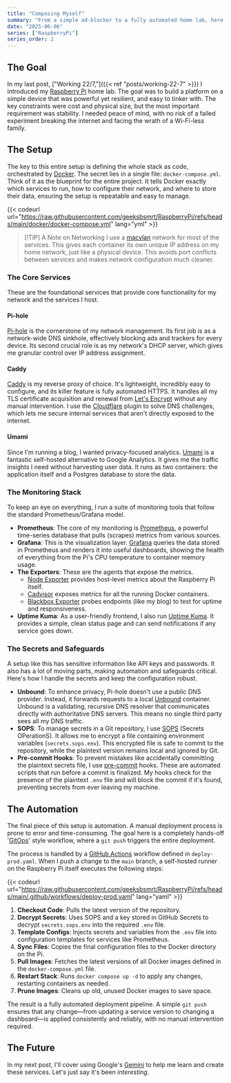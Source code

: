 ```yaml
---
title: "Composing Myself"
summary: "From a simple ad-blocker to a fully automated home lab, here's a technical deep-dive into my Raspberry Pi's Docker Compose setup."
date: "2025-06-06"
series: ["RaspberryPi"]
series_order: 2
---
```


## The Goal

In my last post, ["Working 22/7,"]({{< ref "posts/working-22-7" >}}) I introduced my [Raspberry Pi](https://www.raspberrypi.com/) home lab. The goal was to build a platform on a simple device that was powerful yet resilient, and easy to tinker with. The key constraints were cost and physical size, but the most important requirement was stability. I needed peace of mind, with no risk of a failed experiment breaking the internet and facing the wrath of a Wi-Fi-less family.

## The Setup

The key to this entire setup is defining the whole stack as code, orchestrated by [Docker](https://www.docker.com/). The secret lies in a single file: `docker-compose.yml`. Think of it as the blueprint for the entire project. It tells Docker exactly which services to run, how to configure their network, and where to store their data, ensuring the setup is repeatable and easy to manage.

{{< codeurl url="https://raw.githubusercontent.com/geeksbsmrt/RaspberryPi/refs/heads/main/docker/docker-compose.yml" lang="yml"  >}}

> [!TIP] A Note on Networking
> I use a [macvlan](https://docs.docker.com/network/macvlan/) network for most of the services. This gives each container its own unique IP address on my home network, just like a physical device. This avoids port conflicts between services and makes network configuration much cleaner.

### The Core Services

These are the foundational services that provide core functionality for my network and the services I host.

#### Pi-hole

[Pi-hole](https://pi-hole.net/) is the cornerstone of my network management. Its first job is as a network-wide DNS sinkhole, effectively blocking ads and trackers for every device. Its second crucial role is as my network's DHCP server, which gives me granular control over IP address assignment.

#### Caddy

[Caddy](https://caddyserver.com/) is my reverse proxy of choice. It's lightweight, incredibly easy to configure, and its killer feature is fully automated HTTPS. It handles all my TLS certificate acquisition and renewal from [Let's Encrypt](https://letsencrypt.org/) without any manual intervention. I use the [Cloudflare](https://www.cloudflare.com/) plugin to solve DNS challenges, which lets me secure internal services that aren't directly exposed to the internet.

#### Umami

Since I'm running a blog, I wanted privacy-focused analytics. [Umami](https://umami.is/) is a fantastic self-hosted alternative to Google Analytics. It gives me the traffic insights I need without harvesting user data. It runs as two containers: the application itself and a Postgres database to store the data.

### The Monitoring Stack

To keep an eye on everything, I run a suite of monitoring tools that follow the standard Prometheus/Grafana model.

* **Prometheus**: The core of my monitoring is [Prometheus](https://prometheus.io/), a powerful time-series database that pulls (scrapes) metrics from various sources.
* **Grafana**: This is the visualization layer. [Grafana](https://grafana.com/) queries the data stored in Prometheus and renders it into useful dashboards, showing the health of everything from the Pi's CPU temperature to container memory usage.
* **The Exporters**: These are the agents that expose the metrics.
  * [Node Exporter](https://github.com/prometheus/node_exporter) provides host-level metrics about the Raspberry Pi itself.
  * [Cadvisor](https://github.com/google/cadvisor) exposes metrics for all the running Docker containers.
  * [Blackbox Exporter](https://github.com/prometheus/blackbox_exporter) probes endpoints (like my blog) to test for uptime and responsiveness.
* **Uptime Kuma**: As a user-friendly frontend, I also run [Uptime Kuma](https://uptimekuma.org/). It provides a simple, clean status page and can send notifications if any service goes down.

### The Secrets and Safeguards

A setup like this has sensitive information like API keys and passwords. It also has a lot of moving parts, making automation and safeguards critical. Here's how I handle the secrets and keep the configuration robust.

* **Unbound**: To enhance privacy, Pi-hole doesn't use a public DNS provider. Instead, it forwards requests to a local [Unbound](https://www.nlnetlabs.nl/projects/unbound/about/) container. Unbound is a validating, recursive DNS resolver that communicates directly with authoritative DNS servers. This means no single third party sees all my DNS traffic.
* **SOPS**: To manage secrets in a Git repository, I use [SOPS](https://getsops.io/) (Secrets OPerationS). It allows me to encrypt a file containing environment variables (`secrets.sops.env`). This encrypted file is safe to commit to the repository, while the plaintext version remains local and ignored by Git.
* **Pre-commit Hooks**: To prevent mistakes like accidentally committing the plaintext secrets file, I use [pre-commit](https://pre-commit.com/) hooks. These are automated scripts that run before a commit is finalized. My hooks check for the presence of the plaintext `.env` file and will block the commit if it's found, preventing secrets from ever leaving my machine.

## The Automation

The final piece of this setup is automation. A manual deployment process is prone to error and time-consuming. The goal here is a completely hands-off '[GitOps](https://www.gitops.tech/)' style workflow, where a `git push` triggers the entire deployment.

The process is handled by a [GitHub Actions](https://github.com/features/actions) workflow defined in `deploy-prod.yaml`. When I push a change to the `main` branch, a self-hosted runner on the Raspberry Pi itself executes the following steps:

{{< codeurl url="https://raw.githubusercontent.com/geeksbsmrt/RaspberryPi/refs/heads/main/.github/workflows/deploy-prod.yaml" lang="yaml" >}}

1. **Checkout Code**: Pulls the latest version of the repository.
2. **Decrypt Secrets**: Uses SOPS and a key stored in GitHub Secrets to decrypt `secrets.sops.env` into the required `.env` file.
3. **Template Configs**: Injects secrets and variables from the `.env` file into configuration templates for services like Prometheus.
4. **Sync Files**: Copies the final configuration files to the Docker directory on the Pi.
5. **Pull Images**: Fetches the latest versions of all Docker images defined in the `docker-compose.yml` file.
6. **Restart Stack**: Runs `docker compose up -d` to apply any changes, restarting containers as needed.
7. **Prune Images**: Cleans up old, unused Docker images to save space.

The result is a fully automated deployment pipeline. A simple `git push` ensures that any change—from updating a service version to changing a dashboard—is applied consistently and reliably, with no manual intervention required.

## The Future

In my next post, I'll cover using Google's [Gemini](https://gemini.google.com) to help me learn and create these services. Let's just say it's been *interesting.*
